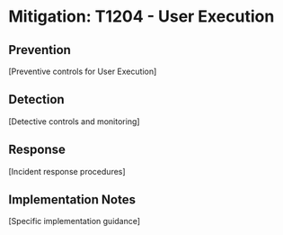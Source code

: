 # Mitigation: T1204 - User Execution

## Prevention
[Preventive controls for User Execution]

## Detection
[Detective controls and monitoring]

## Response
[Incident response procedures]

## Implementation Notes
[Specific implementation guidance]
